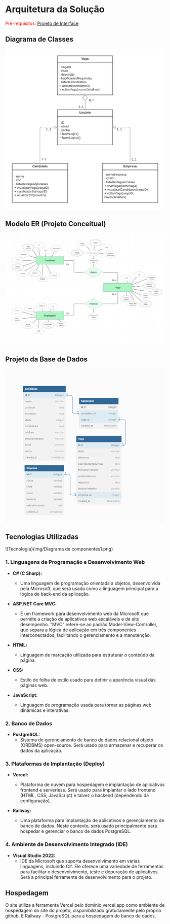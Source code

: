 # Arquitetura da Solução

<span style="color:red">Pré-requisitos: <a href="3-Projeto de Interface.md"> Projeto de Interface</a></span>


## Diagrama de Classes

![Diagrama de CLasse](img/Blank_diagram_1.png)

## Modelo ER (Projeto Conceitual)

![Diagrama ER](img/diagramaER.png)


## Projeto da Base de Dados

![Banco de dados](img/bbancodedados.png)

## Tecnologias Utilizadas

![Tecnologia}(img/Diagrama de componentes1.png)

### 1. Linguagens de Programação e Desenvolvimento Web

- **C# (C Sharp):** 
  - Uma linguagem de programação orientada a objetos, desenvolvida pela Microsoft, que será usada como a linguagem principal para a lógica de back-end da aplicação.

- **ASP.NET Core MVC:** 
  - É um framework para desenvolvimento web da Microsoft que permite a criação de aplicativos web escaláveis e de alto desempenho. "MVC" refere-se ao padrão Model-View-Controller, que separa a lógica de aplicação em três componentes interconectados, facilitando o gerenciamento e a manutenção.

- **HTML:** 
  - Linguagem de marcação utilizada para estruturar o conteúdo da página.

- **CSS:** 
  - Estilo de folha de estilo usado para definir a aparência visual das páginas web.

- **JavaScript:** 
  - Linguagem de programação usada para tornar as páginas web dinâmicas e interativas.

### 2. Banco de Dados

- **PostgreSQL:** 
  - Sistema de gerenciamento de banco de dados relacional objeto (ORDBMS) open-source. Será usado para armazenar e recuperar os dados da aplicação.

### 3. Plataformas de Implantação (Deploy)

- **Vercel:** 
  - Plataforma de nuvem para hospedagem e implantação de aplicativos frontend e serverless. Será usado para implantar o lado frontend (HTML, CSS, JavaScript) e talvez o backend (dependendo da configuração).

- **Railway:** 
  - Uma plataforma para implantação de aplicativos e gerenciamento de banco de dados. Neste contexto, será usado principalmente para hospedar e gerenciar o banco de dados PostgreSQL.

### 4. Ambiente de Desenvolvimento Integrado (IDE)

- **Visual Studio 2022:** 
  - IDE da Microsoft que suporta desenvolvimento em várias linguagens, incluindo C#. Ele oferece uma variedade de ferramentas para facilitar o desenvolvimento, teste e depuração de aplicativos. Será a principal ferramenta de desenvolvimento para o projeto.

## Hospedagem

O site utiliza a ferramenta Vercel pelo domínio vercel.app como ambiente de hospedagem do site do projeto, disponibilizado gratuitamente pelo próprio github. E Railway - PostgreSQL para a hospedagem do banco de dados.
